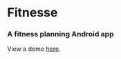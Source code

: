 # Fitnesse
### A fitness planning Android app

View a demo [here](https://www.youtube.com/watch?v=OTglx-EL1t0&feature=youtu.be).
